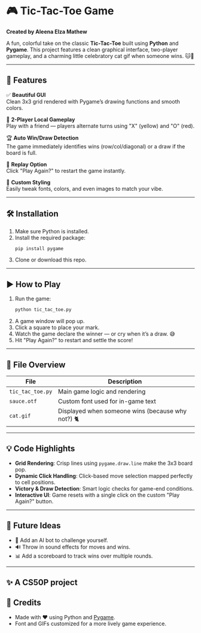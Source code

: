 # 🎮 Tic-Tac-Toe Game  
**Created by Aleena Elza Mathew**

A fun, colorful take on the classic **Tic-Tac-Toe** built using **Python** and **Pygame**. This project features a clean graphical interface, two-player gameplay, and a charming little celebratory cat gif when someone wins. 🐱🎉

---

## 🚀 Features

✅ **Beautiful GUI**  
Clean 3x3 grid rendered with Pygame’s drawing functions and smooth colors.

👥 **2-Player Local Gameplay**  
Play with a friend — players alternate turns using "X" (yellow) and "O" (red).

🏆 **Auto Win/Draw Detection**  
The game immediately identifies wins (row/col/diagonal) or a draw if the board is full.

🔁 **Replay Option**  
Click "Play Again?" to restart the game instantly.

🎨 **Custom Styling**  
Easily tweak fonts, colors, and even images to match your vibe.

---

## 🛠 Installation

1. Make sure Python is installed.  
2. Install the required package:
   ```bash
   pip install pygame
   ```
3. Clone or download this repo.

---

## ▶️ How to Play

1. Run the game:
   ```bash
   python tic_tac_toe.py
   ```
2. A game window will pop up.
3. Click a square to place your mark.
4. Watch the game declare the winner — or cry when it’s a draw. 😅
5. Hit "Play Again?" to restart and settle the score!

---

## 📁 File Overview

| File | Description |
|------|-------------|
| `tic_tac_toe.py` | Main game logic and rendering |
| `sauce.otf` | Custom font used for in-game text |
| `cat.gif` | Displayed when someone wins (because why not?) 🐈

---

## 💡 Code Highlights

- **Grid Rendering**: Crisp lines using `pygame.draw.line` make the 3x3 board pop.
- **Dynamic Click Handling**: Click-based move selection mapped perfectly to cell positions.
- **Victory & Draw Detection**: Smart logic checks for game-end conditions.
- **Interactive UI**: Game resets with a single click on the custom "Play Again?" button.

---

## 🌱 Future Ideas

- 🤖 Add an AI bot to challenge yourself.
- 🔊 Throw in sound effects for moves and wins.
- 📊 Add a scoreboard to track wins over multiple rounds.

---
## ✨ A CS50P project

## 🙌 Credits

- Made with ❤️ using Python and [Pygame](https://www.pygame.org).
- Font and GIFs customized for a more lively game experience.

